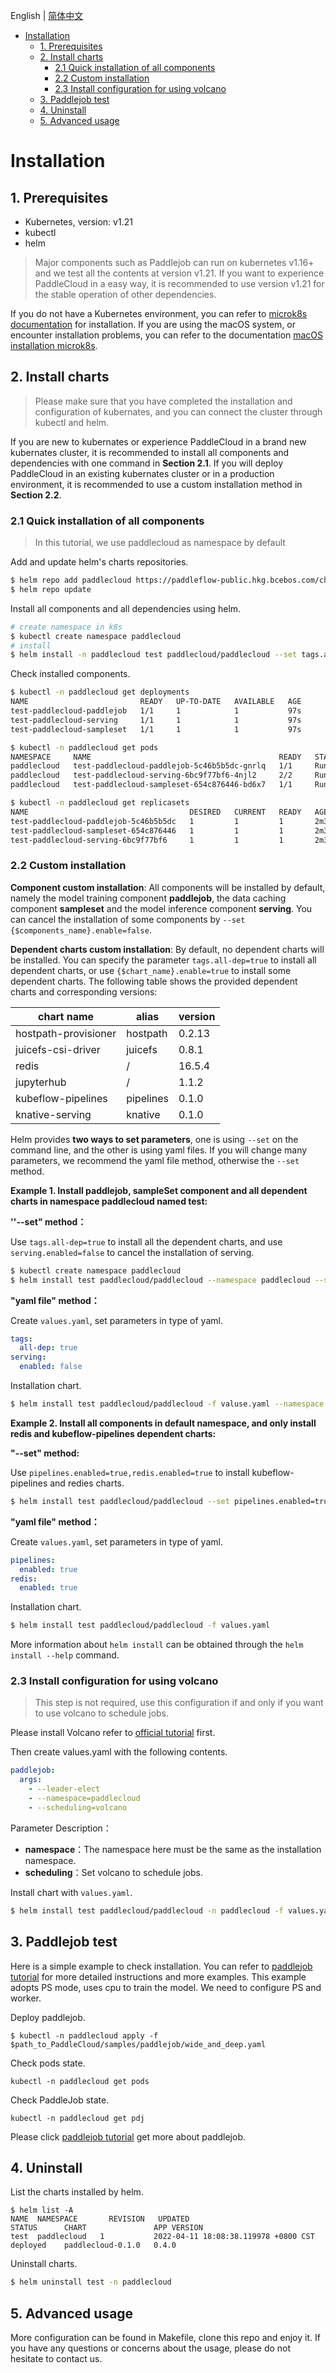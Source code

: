 English | [简体中文](./Installation.md)
- [Installation](#installation)
  - [1. Prerequisites](#1-prerequisites)
  - [2. Install charts](#2-install-charts)
    - [2.1 Quick installation of all components](#21-quick-installation-of-all-components)
    - [2.2 Custom installation](#22-custom-installation)
    - [2.3 Install configuration for using volcano](#23-install-configuration-for-using-volcano)
  - [3. Paddlejob test](#3-paddlejob-test)
  - [4. Uninstall](#4-uninstall)
  - [5. Advanced usage](#5-advanced-usage)
# Installation

## 1. Prerequisites

* Kubernetes, version: v1.21
* kubectl
* helm

> Major components such as Paddlejob can run on kubernetes v1.16+ and we test all the contents at version v1.21. If you want to experience PaddleCloud in a easy way, it is recommended to use version v1.21 for the stable operation of other dependencies.

If you do not have a Kubernetes environment, you can refer to [microk8s documentation]() for installation. If you are using the macOS system, or encounter installation problems, you can refer to the documentation [macOS installation microk8s](./macOS_install_microk8s.md).

## 2. Install charts

> Please make sure that you have completed the installation and configuration of kubernates, and you can connect the cluster through kubectl and helm.

If you are new to kubernates or experience PaddleCloud in a brand new kubernates cluster, it is recommended to install all components and dependencies with one command in **Section 2.1**. If you will deploy PaddleCloud in an existing kubernates cluster or in a production environment, it is recommended to  use a custom installation method in **Section 2.2**.

### 2.1 Quick installation of all components

> In this tutorial, we use paddlecloud as namespace by default

Add and update helm's charts repositories.

```bash
$ helm repo add paddlecloud https://paddleflow-public.hkg.bcebos.com/charts
$ helm repo update
```

Install all components and all dependencies using helm.

```bash
# create namespace in k8s
$ kubectl create namespace paddlecloud
# install
$ helm install -n paddlecloud test paddlecloud/paddlecloud --set tags.all-dep=true 
```

Check installed components.

```bash
$ kubectl -n paddlecloud get deployments
NAME                         READY   UP-TO-DATE   AVAILABLE   AGE
test-paddlecloud-paddlejob   1/1     1            1           97s
test-paddlecloud-serving     1/1     1            1           97s
test-paddlecloud-sampleset   1/1     1            1           97s

$ kubectl -n paddlecloud get pods
NAMESPACE     NAME                                          READY   STATUS    RESTARTS      AGE
paddlecloud   test-paddlecloud-paddlejob-5c46b5b5dc-gnrlq   1/1     Running   0             30s
paddlecloud   test-paddlecloud-serving-6bc9f77bf6-4njl2     2/2     Running   0             30s
paddlecloud   test-paddlecloud-sampleset-654c876446-bd6x7   1/1     Running   0             30s

$ kubectl -n paddlecloud get replicasets
NAME                                    DESIRED   CURRENT   READY   AGE
test-paddlecloud-paddlejob-5c46b5b5dc   1         1         1       2m39s
test-paddlecloud-sampleset-654c876446   1         1         1       2m39s
test-paddlecloud-serving-6bc9f77bf6     1         1         1       2m39s
```

### 2.2 Custom installation

**Component custom installation**: All components will be installed by default, namely the model training component **paddlejob**, the data caching component **sampleset** and the model inference component **serving**. You can cancel the installation of some components by `--set {$components_name}.enable=false`.

**Dependent charts custom installation**: By default, no dependent charts will be installed. You can specify the parameter `tags.all-dep=true` to install all dependent charts, or use `{$chart_name}.enable=true` to install some dependent charts. The following table shows the provided dependent charts and corresponding versions:

| chart name           | alias     | version |
| -------------------- | --------- | ------- |
| hostpath-provisioner | hostpath  | 0.2.13  |
| juicefs-csi-driver   | juicefs   | 0.8.1   |
| redis                | /         | 16.5.4  |
| jupyterhub           | /         | 1.1.2   |
| kubeflow-pipelines   | pipelines | 0.1.0   |
| knative-serving      | knative   | 0.1.0   |

Helm provides **two ways to set parameters**, one is  using `--set` on the command line, and the other is using yaml files. If you will change many parameters, we recommend the yaml file method, otherwise the `--set` method.

**Example 1. Install paddlejob, sampleSet component and all dependent charts in namespace paddlecloud named test:**

**''--set" method：**

Use `tags.all-dep=true` to install all the dependent charts, and use `serving.enabled=false` to cancel the installation of serving.

```bash
$ kubectl create namespace paddlecloud
$ helm install test paddlecloud/paddlecloud --namespace paddlecloud --set tags.all-dep=true,serving.enabled=false
```

**"yaml file" method：**

Create `values.yaml`, set parameters in type of yaml.

```yaml
tags:
  all-dep: true
serving:
  enabled: false
```

Installation chart.

```bash
$ helm install test paddlecloud/paddlecloud -f valuse.yaml --namespace paddlecloud
```

**Example 2. Install all components in default namespace, and only install redis and kubeflow-pipelines dependent charts:**

**"--set" method:**

Use `pipelines.enabled=true,redis.enabled=true` to install kubeflow-pipelines and redies charts.

```bash
$ helm install test paddlecloud/paddlecloud --set pipelines.enabled=true,redis.enabled=true
```

**"yaml file" method：**

Create `values.yaml`, set parameters in type of yaml.

```yaml
pipelines:
  enabled: true
redis:
  enabled: true
```

Installation chart.

```bash
$ helm install test paddlecloud/paddlecloud -f values.yaml
```

More information about `helm install` can be obtained through the `helm install --help` command.

### 2.3 Install configuration for using volcano

> This step is not required, use this configuration if and only if you want to use volcano to schedule jobs.

Please install Volcano refer to [official tutorial](https://github.com/volcano-sh/volcano) first.

Then create values.yaml with the following contents.

```yaml
paddlejob:
  args:
    - --leader-elect
    - --namespace=paddlecloud  
    - --scheduling=volcano       
```

Parameter Description：

- **namespace**：The namespace here must be the same as the installation namespace.
- **scheduling**：Set volcano to schedule jobs.

Install chart with `values.yaml`.

```bash
$ helm install test paddlecloud/paddlecloud -n paddlecloud -f values.yaml
```

## 3. Paddlejob test

Here is a simple example to check installation. You can refer to [paddlejob tutorial](./Paddlejob) for more detailed instructions and more examples. This example adopts PS mode, uses cpu to train the model. We need to configure PS and worker.

Deploy paddlejob.

```shell
$ kubectl -n paddlecloud apply -f $path_to_PaddleCloud/samples/paddlejob/wide_and_deep.yaml
```

Check pods state.

```shell
kubectl -n paddlecloud get pods
```

Check PaddleJob state.

```shell
kubectl -n paddlecloud get pdj
```

Please click [paddlejob tutorial](./Paddlejob_en.md) get more about paddlejob.

## 4. Uninstall

List the charts installed by helm.

```shell
$ helm list -A
NAME  NAMESPACE  	  REVISION	 UPDATED                                STATUS  	CHART               APP VERSION
test  paddlecloud   1       	2022-04-11 18:08:38.119978 +0800 CST   	deployed	paddlecloud-0.1.0   0.4.0
```

Uninstall charts.

```bash
$ helm uninstall test -n paddlecloud
```

## 5. Advanced usage

More configuration can be found in Makefile, clone this repo and enjoy it.
If you have any questions or concerns about the usage, please do not hesitate to contact us.
